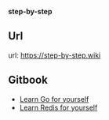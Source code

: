 **step-by-step**

## Url
url: https://step-by-step.wiki

## Gitbook
- [Learn Go for yourself](https://go.step-by-step.wiki)
- [Learn Redis for yourself](https://redis.step-by-step.wiki)
